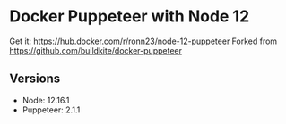 # Docker Puppeteer with Node 12
Get it: https://hub.docker.com/r/ronn23/node-12-puppeteer
Forked from https://github.com/buildkite/docker-puppeteer

## Versions
- Node: 12.16.1
- Puppeteer: 2.1.1
